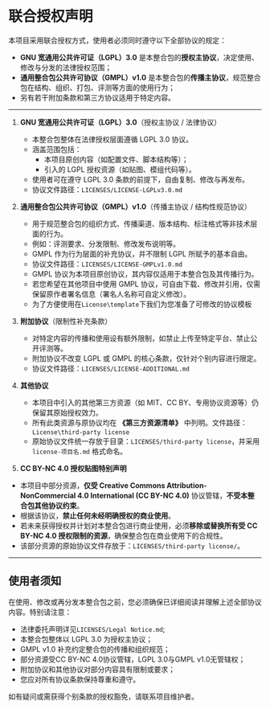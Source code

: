 # 联合授权声明

本项目采用联合授权方式，使用者必须同时遵守以下全部协议的规定：

- **GNU 宽通用公共许可证（LGPL）3.0** 是本整合包的**授权主协议**，决定使用、修改与分发的法律授权范围；
- **通用整合包公共许可协议（GMPL）v1.0** 是本整合包的**传播主协议**，规范整合包在结构、组织、打包、评测等方面的使用行为；
- 另有若干附加条款和第三方协议适用于特定内容。

---

1. **GNU 宽通用公共许可证（LGPL）3.0**（授权主协议 / 法律协议）

   - 本整合包整体在法律授权层面遵循 LGPL 3.0 协议。
   - 涵盖范围包括：
     - 本项目原创内容（如配置文件、脚本结构等）；
     - 引入的 LGPL 授权资源（如贴图、模组代码等）。
   - 使用者可在遵守 LGPL 3.0 条款的前提下，自由复制、修改与再发布。
   - 协议文件路径：`LICENSES/LICENSE-LGPLv3.0.md`

2. **通用整合包公共许可协议（GMPL）v1.0**（传播主协议 / 结构性规范协议）

   - 用于规范整合包的组织方式、传播渠道、版本结构、标注格式等非技术层面的行为。
   - 例如：评测要求、分发限制、修改发布说明等。
   - GMPL 作为行为层面的补充协议，并不限制 LGPL 所赋予的基本自由。
   - 协议文件路径：`LICENSES/LICENSE-GMPLv1.0.md`
   - GMPL 协议为本项目原创协议，其内容仅适用于本整合包及其传播行为。
   - 若您希望在其他项目中使用 GMPL 协议，可自由下载、修改并引用，仅需保留原作者署名信息（署名人名称可自定义修改）。
   - 为了方便使用在`License\template`下我们为您准备了可修改的协议模板

3. **附加协议**（限制性补充条款）

   - 对特定内容的传播和使用设有额外限制，如禁止上传至特定平台、禁止公开评测等。
   - 附加协议不改变 LGPL 或 GMPL 的核心条款，仅针对个别内容进行限定。
   - 协议文件路径：`LICENSES/LICENSE-ADDITIONAL.md`

4. **其他协议**

   - 本项目中引入的其他第三方资源（如 MIT、CC BY、专用协议资源等）仍保留其原始授权效力。
   - 所有此类资源与原协议均在 **《第三方资源清单》** 中列明。文件路径：`License\third-party license`
   - 原始协议文件统一存放于目录：`LICENSES/third-party license`，并采用 `license-项目名.md` 格式命名。

5. **CC BY-NC 4.0 授权贴图特别声明**

- 本项目中部分资源，**仅受 Creative Commons Attribution-NonCommercial 4.0 International (CC BY-NC 4.0)** 协议管辖，**不受本整合包其他协议约束**。  
- 根据该协议，**禁止任何未经明确授权的商业使用**。  
- 若未来获得授权并计划对本整合包进行商业使用，必须**移除或替换所有受 CC BY-NC 4.0 授权限制的资源**，确保整合包在商业使用下的合规性。  
- 该部分资源的原始协议文件存放于：`LICENSES/third-party license/`。

---

## 使用者须知

在使用、修改或再分发本整合包之前，您必须确保已详细阅读并理解上述全部协议内容。特别请注意：

- 法律委托声明详见`LICENSES/Legal Notice.md`;
- 本整合包整体以 LGPL 3.0 为授权主协议；
- GMPL v1.0 补充约定整合包的传播和组织规范；
- 部分资源受CC BY-NC 4.0协议管辖，LGPL 3.0与GMPL v1.0无管辖权；
- 附加协议和其他协议对部分内容具有限制或要求；
- 您应对所有协议条款保持尊重和遵守。

如有疑问或需获得个别条款的授权豁免，请联系项目维护者。